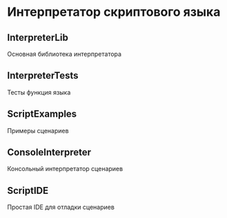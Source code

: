 # Интерпретатор скриптового языка

## InterpreterLib
Основная библиотека интерпретатора

## InterpreterTests
Тесты функция языка

## ScriptExamples
Примеры сценариев

## ConsoleInterpreter
Консольный интерпретатор сценариев

## ScriptIDE
Простая IDE для отладки сценариев
